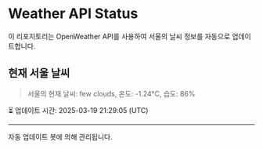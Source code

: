 
# Weather API Status

이 리포지토리는 OpenWeather API를 사용하여 서울의 날씨 정보를 자동으로 업데이트합니다.

## 현재 서울 날씨
> 서울의 현재 날씨: few clouds, 온도: -1.24°C, 습도: 86%

⏳ 업데이트 시간: 2025-03-19 21:29:05 (UTC)

---
자동 업데이트 봇에 의해 관리됩니다.
